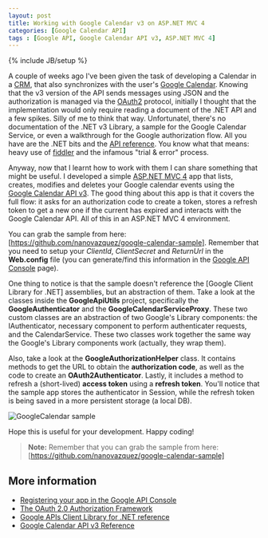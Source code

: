 ```yaml
---
layout: post
title: Working with Google Calendar v3 on ASP.NET MVC 4
categories: [Google Calendar API]
tags : [Google API, Google Calendar API v3, ASP.NET MVC 4]
---
```


{% include JB/setup %}

A couple of weeks ago I've been given the task of developing a Calendar in a [CRM](http://en.wikipedia.org/wiki/Customer_relationship_management), that also synchronizes with the user's [Google Calendar](https://www.google.com/calendar). Knowing that the v3 version of the API sends messages using JSON and the authorization is managed via the [OAuth2](https://developers.google.com/google-apps/calendar/auth) protocol, initially I thought that the implementation would only require reading a document of the .NET API and a few spikes. Silly of me to think that way. Unfortunatel, there's no documentation of the .NET v3 Library, a sample for the Google Calendar Service, or even a walkthrough for the Google authorization flow. All you have are the .NET bits and the [API reference](https://developers.google.com/google-apps/calendar/v3/reference/). You know what that means: heavy use of [fiddler](http://www.fiddler2.com/fiddler2/) and the infamous "trial & error" process.

Anyway, now that I learnt how to work with them I can share something that might be useful. I developed a simple [ASP.NET MVC 4](http://www.asp.net/mvc/mvc4) app that lists, creates, modifies and deletes your Google calendar events using the [Google Calendar API v3](https://developers.google.com/google-apps/calendar/). The good thing about this app is that it covers the full flow: it asks for an authorization code to create a token, stores a refresh token to get a new one if the current has expired and interacts with the Google Calendar API. All of this in an ASP.NET MVC 4 environment. 

You can grab the sample from here: [https://github.com/nanovazquez/google-calendar-sample]. Remember that you need to setup your *ClientId*, *ClientSecret* and *ReturnUrl* in the **Web.config** file (you can generate/find this information in the [Google API Console](https://code.google.com/apis/console) page).

One thing to notice is that the sample doesn't reference the [Google Client Library for .NET] assemblies, but an abstraction of them. Take a look at the classes inside the **GoogleApiUtils** project, specifically the **GoogleAuthenticator** and the **GoogleCalendarServiceProxy**. These two custom classes are an abstraction of two Google's Library components: the IAuthenticator, necessary component to perform authenticater requests, and the CalendarService. These two classes work together the same way the Google's Library components work (actually, they wrap them). 

Also, take a look at the **GoogleAuthorizationHelper** class. It contains methods to get the URL to obtain the **authorization code**, as well as the code to create an **OAuth2Authenticator**. Lastly, it includes a method to refresh a (short-lived) **access token** using a **refresh token**. You'll notice that the sample app stores the authenticator in Session, while the refresh token is being saved in a more persistent storage (a local DB).

![](https://github.com/nanovazquez/nanovazquez.github.com/raw/master/_posts/browsing-blobs-within-a-container-using-the-azure-node-sdk/google-calendar-sample.png "GoogleCalendar sample")

Hope this is useful for your development. Happy coding!

> **Note:** Remember that you can grab the sample from here: [https://github.com/nanovazquez/google-calendar-sample]

## More information

* [Registering your app in the Google API Console](http://code.google.com/p/google-api-dotnet-client/wiki/OAuth2)
* [The OAuth 2.0 Authorization Framework](http://tools.ietf.org/html/rfc6749)
* [Google APIs Client Library for .NET reference](http://docs.google-api-dotnet-client.googlecode.com/hg/docs/Index.html)
* [Google Calendar API v3 Reference](https://developers.google.com/google-apps/calendar/v3/reference/)